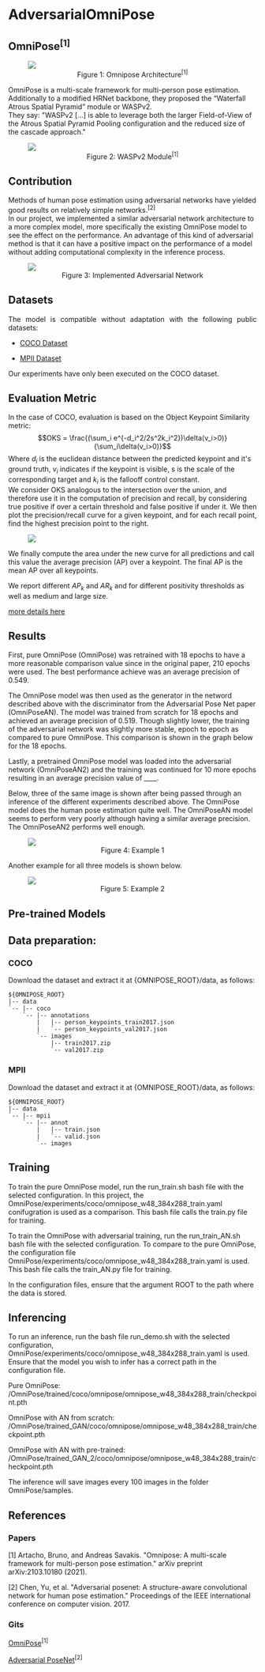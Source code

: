 # AdversarialOmniPose

## OmniPose<sup>[1]</sup>

<figure>
    <img src="https://people.rit.edu/bm3768/images/omnipose.png">
    <div align="center">
        <figcaption>Figure 1: Omnipose Architecture<sup>[1]</sup></figcaption>
    </div>
</figure>

OmniPose is a multi-scale framework for multi-person pose estimation. Additionally to a modified HRNet backbone, they proposed the “Waterfall Atrous Spatial Pyramid” module or WASPv2. <br>
They say: "WASPv2 [...] is able to leverage both the larger Field-of-View of the Atrous Spatial Pyramid Pooling configuration and the reduced size of the cascade approach."

<figure>
    <img src="https://people.rit.edu/bm3768/images/WASPv2.png">
    <div align="center">
        <figcaption>Figure 2: WASPv2 Module<sup>[1]</sup></figcaption>
    </div>
</figure>

## Contribution
Methods of human pose estimation using adversarial networks have yielded good results on relatively simple networks.<sup>[2]</sup><br>
In our project, we implemented a similar adversarial network architecture to a more complex model, more specifically the existing OmniPose model to see the effect on the performance.
An advantage of this kind of adversarial method is that it can have a positive impact on the performance of a model without adding computational complexity in the inference process.
<figure>
    <img src="AdversarialNetwork.png">
    <div align="center">
        <figcaption>Figure 3: Implemented Adversarial Network</figcaption>
    </div>
</figure>

## Datasets
<p align="justify">
The model is compatible without adaptation with the following public datasets:<br>
<ul>
<li> 

[COCO Dataset](https://cocodataset.org/)
</li>
<li>

[MPII Dataset](http://human-pose.mpi-inf.mpg.de/)</li>
</ul>
Our experiments have only been executed on the COCO dataset.

## Evaluation Metric
In the case of COCO, evaluation is based on  the Object Keypoint Similarity metric:
$$OKS = \frac{(\sum_i e^{-d_i^2/2s^2k_i^2})\delta(v_i>0)}{\sum_i\delta(v_i>0)}$$
Where $d_i$ is the euclidean distance between the predicted keypoint and it's ground truth, $v_i$ indicates if the keypoint is visible, s is the scale of the corresponding target and $k_i$ is the fallooff control constant.<br>
We consider OKS analogous to the intersection over the union, and therefore use it in the computation of precision and recall, by considering true positive if over a certain threshold and false positive if under it.
We then plot the precision/recall curve for a given keypoint, and for each recall point, find the highest precision point to the right.
<figure>
    <img src="https://kharshit.github.io/img/interpolateAP.jpeg">
</figure>
We finally compute the area under the new curve for all predictions and call this value the average precision (AP) over a keypoint.
The final AP is the mean AP over all keypoints.

We report different $AP_k$ and $AR_k$ and for different positivity thresholds as well as medium and large size.

[more details here](https://kharshit.github.io/blog/2019/09/20/evaluation-metrics-for-object-detection-and-segmentation)


## Results

First, pure OmniPose (OmniPose) was retrained with 18 epochs to have a more reasonable comparison value since in the original paper, 210 epochs were used. The best performance achieve was an average precision of 0.549.

The OmniPose model was then used as the generator in the netword described above with the discriminator from the Adversarial Pose Net paper (OmniPoseAN). The model was trained from scratch for 18 epochs and achieved an average precision of 0.519. Though slightly lower, the training of the adversarial network was slightly more stable, epoch to epoch as compared to pure OmniPose. This comparison is shown in the graph below for the 18 epochs.

Lastly, a pretrained OmniPose model was loaded into the adversarial network (OmniPoseAN2) and the training was continued for 10 more epochs resulting in an average precision value of ____.

Below, three of the same image is shown after being passed through an inference of the different experiments described above. The OmniPose model does the human pose estimation quite well. The OmniPoseAN model seems to perform very poorly although having a similar average precision. The OmniPoseAN2 performs well enough.

<figure>
    <img src="paddle.png">
    <div align="center">
        <figcaption>Figure 4: Example 1</figcaption>
    </div>
</figure>

Another example for all three models is shown below. 

<figure>
    <img src="horse.png">
    <div align="center">
        <figcaption>Figure 5: Example 2</figcaption>
    </div>
</figure>

## Pre-trained Models

## Data preparation:

### COCO
Download the dataset and extract it at {OMNIPOSE_ROOT}/data, as follows:

    ${OMNIPOSE_ROOT}
    |-- data
    `-- |-- coco
        `-- |-- annotations
            |   |-- person_keypoints_train2017.json
            |   `-- person_keypoints_val2017.json
            `-- images
                |-- train2017.zip
                `-- val2017.zip
                
### MPII
Download the dataset and extract it at {OMNIPOSE_ROOT}/data, as follows:

    ${OMNIPOSE_ROOT}
    |-- data
    `-- |-- mpii
        `-- |-- annot
            |   |-- train.json
            |   `-- valid.json
            `-- images

## Training

To train the pure OmniPose model, run the run_train.sh bash file with the selected configuration. In this project, the OmniPose/experiments/coco/omnipose_w48_384x288_train.yaml conifugration is used as a comparison. This bash file calls the train.py file for training.

To train the OmniPose with adversarial training, run the run_train_AN.sh bash file with the selected configuration. To compare to the pure OmniPose, the configuration file OmniPose/experiments/coco/omnipose_w48_384x288_train.yaml is used.  This bash file calls the train_AN.py file for training.

In the configuration files, ensure that the argument ROOT to the path where the data is stored. 

## Inferencing

To run an inference, run the bash file run_demo.sh with the selected configuration, OmniPose/experiments/coco/omnipose_w48_384x288_train.yaml is used. Ensure that the model you wish to infer has a correct path in the configuration file.

Pure OmniPose: /OmniPose/trained/coco/omnipose/omnipose_w48_384x288_train/checkpoint.pth

OmniPose with AN from scratch: /OmniPose/trained_GAN/coco/omnipose/omnipose_w48_384x288_train/checkpoint.pth

OmniPose with AN with pre-trained: /OmniPose/trained_GAN_2/coco/omnipose/omnipose_w48_384x288_train/checkpoint.pth

The inference will save images every 100 images in the folder OmniPose/samples. 


## References
### Papers
[1] Artacho, Bruno, and Andreas Savakis. "Omnipose: A multi-scale framework for multi-person pose estimation." arXiv preprint arXiv:2103.10180 (2021).

[2] Chen, Yu, et al. "Adversarial posenet: A structure-aware convolutional network for human pose estimation." Proceedings of the IEEE international conference on computer vision. 2017.

### Gits
[OmniPose](https://github.com/bmartacho/OmniPose)<sup>[1]</sup>

[Adversarial PoseNet](https://github.com/rohitrango/Adversarial-Pose-Estimation)<sup>[2]</sup>
